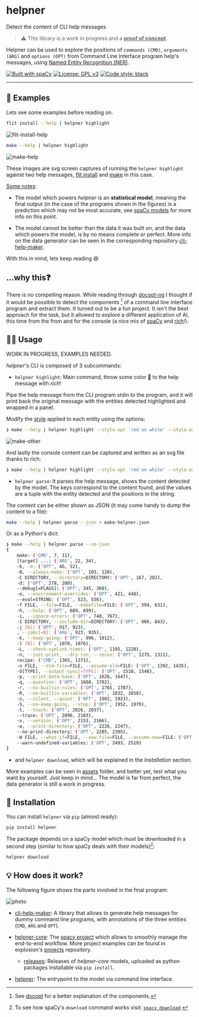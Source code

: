 # helpner
Detect the content of CLI help messages 

> :warning:
> This library is a work in progress and a <ins>**proof of concept**</ins>.

Helpner can be used to explore the positions of `commands (CMD)`, `arguments (ARG)` and `options (OPT)` from Command Line Interface program help's messages, using [Named Entity Recognition (NER)](https://spacy.io/usage/spacy-101#annotations-ner).


[![Built with spaCy](https://img.shields.io/badge/built%20with-spaCy-09a3d5.svg)](https://spacy.io)
[![License: GPL v3](https://img.shields.io/badge/License-GPLv3-blue.svg)](https://www.gnu.org/licenses/gpl-3.0)
[![Code style: black](https://img.shields.io/badge/code%20style-black-000000.svg)](https://github.com/psf/black)

<!-- [![codecov](https://codecov.io/gh/plaguss/cli-help-maker/branch/main/graph/badge.svg?token=AVKH6TS7G7)](https://codecov.io/gh/plaguss/cli-help-maker) 

![ci workflow](https://github.com/plaguss/cli-help-maker/actions/workflows/ci.yml/badge.svg)

[![pyversions](https://img.shields.io/pypi/pyversions/helpner.svg)](https://pypi.python.org/pypi/helpner)
-->

---

## :pencil: Examples

Lets see some examples before reading on.

```sh
flit install --help | helpner highlight
```

![flit-install-help](./assets/flit-install-help.svg)

```sh
make --help | helpner highlight
```

![make-help](./assets/make-help.svg)

These images are svg screen captures of running the `helpner highlight` against two help messages, [flit install](https://flit.pypa.io/en/stable/cmdline.html#flit-install) and [make](https://linux.die.net/man/1/make) in this case.

<ins>Some notes</ins>:

- The model which powers *helpner* is an **statistical model**, meaning the final output (in the case of the programs shown in the figures) is a prediction which may not be most accurate, see [spaCy models](https://spacy.io/usage/training) for more info on this point.

- The model cannot be better than the data it was built on, and the data which powers the model, is by no means complete or perfect. More info on the data generator can be seen in the corresponding repository [cli-help-maker](https://github.com/plaguss/cli-help-maker).

With this in mind, lets keep reading :smile:

## ...why this:question:

There is no compelling reason. While reading through [docopt-ng](https://github.com/jazzband/docopt-ng) I thought if it would be possible to detect the components [^1] of a command line interface program and extract them. It turned out to be a fun project. It isn't the best approach for the task, but it allowed to explore a different application of AI, this time from the from and for the console (a nice mix of [spaCy](https://github.com/explosion/spaCy) and [rich](https://github.com/Textualize/rich)!).

[^1]: See [docopt](http://docopt.org/) for a better explanation of the components.

## 👩‍💻 Usage

WORK IN PROGRESS, EXAMPLES NEEDED.

*helpner*'s CLI is composed of 3 subcommands:

- `helpner highlight`: Main command, throw some color :rainbow: to the help message with *rich*!

Pipe the help message from the CLI program stdin to the program, and it will print back the original message with the entities detected highlighted and wrapped in a panel.

Modify the [style](https://rich.readthedocs.io/en/stable/style.html) applied to each entity using the options:

```sh
❯ make --help | helpner highlight --style-opt 'red on white' --style-arg 'bold yellow' --style-cmd 'underline blue'
```

![make-other](./assets/make-other-help.svg)

And lastly the console content can be captured and written as an svg file thanks to rich:

```sh
❯ make --help | helpner highlight --style-opt 'red on white' --style-arg 'bold yellow' --style-cmd 'underline blue' --save-svg --svg-filename make-other-help.svg
```

- `helpner parse`: It parses the help message, shows the content detected by the model. The keys correspond to the content found, and the values are a tuple with the entity detected and the positions in the string.

The content can be either shown as JSON (it may come handy to dump the content to a file):

```sh
make --help | helpner parse --json > make-helpner.json
```

Or as a Python's dict:

```sh
❯ make --help | helpner parse --no-json
{
    make: ('CMD', 7, 11),
    [target] ...: ('ARG', 22, 34),
    -b, -m: ('OPT', 46, 52),
    -B, --always-make: ('OPT', 103, 120),
    -C DIRECTORY, --directory=DIRECTORY: ('OPT', 167, 202),
    -d: ('OPT', 278, 280),
    --debug[=FLAGS]: ('OPT', 345, 360),
    -e, --environment-overrides: ('OPT', 421, 448),
    --eval=STRING: ('OPT', 523, 536),
    -f FILE, --file=FILE, --makefile=FILE: ('OPT', 594, 631),
    -h, --help: ('OPT', 689, 699),
    -i, --ignore-errors: ('OPT', 748, 767),
    -I DIRECTORY, --include-dir=DIRECTORY: ('OPT', 806, 843),
    -j [N]: ('OPT', 917, 923),
    , --jobs[=N]: ('ARG', 923, 935),
    -k, --keep-going: ('OPT', 996, 1012),
    -l [N]: ('OPT', 1070, 1076),
    -L, --check-symlink-times: ('OPT', 1195, 1220),
    -n, --just-print, --dry-run, --recon: ('OPT', 1275, 1311),
    recipe: ('CMD', 1365, 1371),
    -o FILE, --old-file=FILE, --assume-old=FILE: ('OPT', 1392, 1435),
    -O[TYPE], --output-sync[=TYPE]: ('OPT', 1518, 1548),
    -p, --print-data-base: ('OPT', 1626, 1647),
    -q, --question: ('OPT', 1688, 1702),
    -r, --no-builtin-rules: ('OPT', 1765, 1787),
    -R, --no-builtin-variables: ('OPT', 1832, 1858),
    -s, --silent, --quiet: ('OPT', 1902, 1923),
    -S, --no-keep-going, --stop: ('OPT', 1952, 1979),
    -t, --touch: ('OPT', 2026, 2037),
    --trace: ('OPT', 2096, 2103),
    -v, --version: ('OPT', 2153, 2166),
    -w, --print-directory: ('OPT', 2226, 2247),
    --no-print-directory: ('OPT', 2285, 2305),
    -W FILE, --what-if=FILE, --new-file=FILE, --assume-new=FILE: ('OPT', 2365, 2424),
    --warn-undefined-variables: ('OPT', 2493, 2519)
}
```

- and `helpner download`, which will be explained in the *Installation* section.

More examples can be seen in [assets](./assets/) folder, and better yet, test what you want by yourself. Just keep in mind... The model is far from perfect, the data generator is still a work in progress.

## 🔧 Installation

You can install `helpner` via `pip` (almost ready):

```sh
pip install helpner
```

The package depends on a spaCy model which must be downloaded in a second step (similar to how spaCy deals with their models)[^2]:

[^2]: To see how spaCy's `download` command works visit: [`spacy download`](https://spacy.io/api/cli#download).


```sh
helpner download
```

## :bulb: How does it work?

The following figure shows the parts involved in the final program:

![photo](./assets/helpner-arch.png)

- [cli-help-maker](https://github.com/plaguss/cli-help-maker): A library that allows to generate help messages for dummy command line programs, with annotations of the three entities (`CMD`, `ARG` and `OPT`).

- [helpner-core](https://github.com/plaguss/helpner-core): The [spacy project](https://spacy.io/usage/projects) which allows to smoothly manage the end-to-end workflow. More project examples can be found in explosion's [projects](https://github.com/explosion/projects) repository.
    - [releases](https://github.com/plaguss/helpner-core/releases): Releases of *helpner-core* models, uploaded as python packages installable via `pip install`.

- [helpner](https://github.com/plaguss/helpner): The entrypoint to the model via command line interface.
